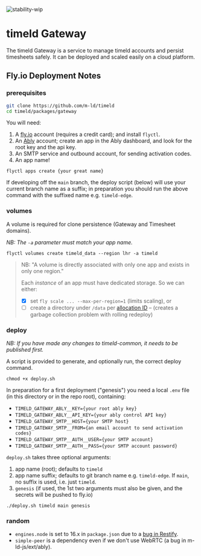 ![stability-wip](https://img.shields.io/badge/stability-work_in_progress-lightgrey.svg)

# timeld Gateway

The timeld Gateway is a service to manage timeld accounts and persist timesheets safely. It can be deployed and scaled easily on a cloud platform.

## Fly.io Deployment Notes

### prerequisites

```bash
git clone https://github.com/m-ld/timeld
cd timeld/packages/gateway
```

You will need:
1. A [fly.io](https://fly.io) account (requires a credit card); and install `flyctl`.
2. An [Ably](https://ably.com/) account; create an app in the Ably dashboard, and look for the root key and the api key.
3. An SMTP service and outbound account, for sending activation codes.
4. An app name!

```shell
flyctl apps create {your great name}
```

If developing off the `main` branch, the deploy script (below) will use your current branch name as a suffix; in preparation you should run the above command with the suffixed name e.g. `timeld-edge`.

### volumes

A volume is required for clone persistence (Gateway and Timesheet domains).

_NB: The `-a` parameter must match your app name._

```shell
flyctl volumes create timeld_data --region lhr -a timeld
```


> NB: "A volume is directly associated with only one app and exists in only one region."
>
> Each _instance_ of an app must have dedicated storage. So we can either:
> - [x] set `fly scale ... --max-per-region=1` (limits scaling), or
> - [ ] create a directory under `/data` per [allocation ID](https://fly.io/docs/reference/runtime-environment/#fly_alloc_id) – (creates a garbage collection problem with rolling redeploy)

### deploy

_NB: If you have made any changes to timeld-common, it needs to be published first._

A script is provided to generate, and optionally run, the correct deploy command.

```shell
chmod +x deploy.sh
```

In preparation for a first deployment ("genesis") you need a local `.env` file (in this directory or in the repo root), containing:

- `TIMELD_GATEWAY_ABLY__KEY={your root ably key}`
- `TIMELD_GATEWAY_ABLY__API_KEY={your ably control API key}`
- `TIMELD_GATEWAY_SMTP__HOST={your SMTP host}`
- `TIMELD_GATEWAY_SMTP__FROM={an email account to send activation codes}`
- `TIMELD_GATEWAY_SMTP__AUTH__USER={your SMTP account}`
- `TIMELD_GATEWAY_SMTP__AUTH__PASS={your SMTP account password}`

`deploy.sh` takes three optional arguments:
1. app name (root); defaults to `timeld`
2. app name suffix; defaults to git branch name e.g. `timeld-edge`. If `main`, no suffix is used, i.e. just `timeld`.
3. `genesis` (if used, the 1st two arguments must also be given, and the secrets will be pushed to fly.io)

```shell
./deploy.sh timeld main genesis
```

### random

- `engines.node` is set to 16.x in `package.json` due to a [bug in Restify](https://github.com/restify/node-restify/issues/1888).
- `simple-peer` is a dependency even if we don't use WebRTC (a bug in m-ld-js/ext/ably).